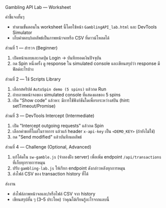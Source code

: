 Gambling API Lab — Worksheet

คำชี้แจงสั้นๆ
- ทำตามขั้นตอนใน worksheet นี้โดยใช้หน้า `GamblingAPI_lab.html` และ DevTools Simulator
- เก็บคำตอบ/ผลลัพธ์เป็นภาพหน้าจอหรือ CSV ที่ดาวน์โหลดได้

ส่วนที่ 1 — สำรวจ (Beginner)
1. เปิดหน้าแลบและกดปุ่ม Login → บันทึกยอดเงินปัจจุบัน
2. กด Spin หนึ่งครั้ง ดู response ใน simulated console และเขียนสรุปว่า response มีฟิลด์อะไรบ้าง

ส่วนที่ 2 — ใช้ Scripts Library
1. เลือกสคริปต์ `AutoSpin demo (5 spins)` แล้วกด Run
2. ถ่ายภาพหน้าจอของ simulated console ที่แสดงผลของ 5 spins
3. เปิด "Show code" แล้วหา: มีการใช้ฟังก์ชันใดเพื่อรอระหว่างสปิน (hint: setTimeout/Promise)

ส่วนที่ 3 — DevTools Intercept (Intermediate)
1. เปิด "Intercept outgoing requests" แล้วกด Spin
2. เลือกคำขอที่โผล่ในรายการ แล้วแก้ header `x-api-key` เป็น `<DEMO_KEY>` (ถ้ายังไม่ใช่)
3. กด "Send modified" แล้วบันทึกผลลัพธ์

ส่วนที่ 4 — Challenge (Optional, Advanced)
1. แก้โค้ดใน `sw-gamble.js` (จำลองฝั่ง server) เพื่อเพิ่ม endpoint `/api/transactions` ที่เก็บทุกรายการหมุน
2. ปรับ `gambling-lab.js` ให้เรียก endpoint ดังกล่าวหลังทุกการหมุน
3. ส่งไฟล์ CSV ของ transaction history ที่ได้

ส่งงาน
- ส่งไฟล์ภาพหน้าจอและ/หรือไฟล์ CSV จาก history
- เขียนสรุปสั้น ๆ (3–5 ประโยค) ว่าคุณได้เรียนรู้อะไรจากแลบนี้
